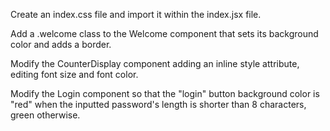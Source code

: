 Create an index.css file and import it within the index.jsx file.

Add a .welcome class to the Welcome component that sets its background color and adds a border.

Modify the CounterDisplay component adding an inline style attribute, editing font size and font color.

Modify the Login component so that the "login" button background color is "red" when the inputted password's length is shorter than 8 characters, green otherwise.
